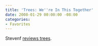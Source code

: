 ```yaml
---
title: 'Trees: We''re In This Together'
date: 2008-01-29 00:00:00 -08:00
categories:
- Favorites
---
```


<p>Stevenf <a href="http://stevenf.com/2008/01/trees_reviewed.php">reviews trees</a>.</p>
